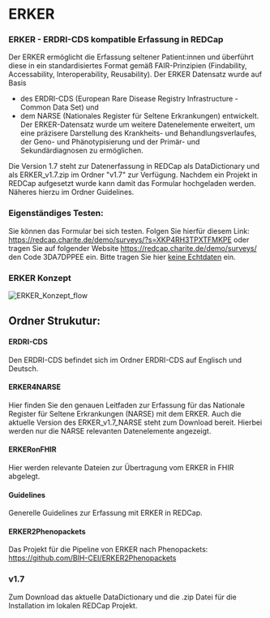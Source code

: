 # ERKER

### ERKER - ERDRI-CDS kompatible Erfassung in REDCap
Der ERKER ermöglicht die Erfassung seltener Patient:innen und überführt diese in ein standardisiertes Format gemäß FAIR-Prinzipien (Findability, Accessability, Interoperability, Reusability). Der ERKER Datensatz wurde auf Basis 
- des ERDRI-CDS (European Rare Disease Registry Infrastructure - Common Data Set) 
  und
- dem NARSE (Nationales Register für Seltene Erkrankungen)
  entwickelt.
Der ERKER-Datensatz wurde um weitere Datenelemente erweitert, um eine präzisere Darstellung des Krankheits- und Behandlungsverlaufes, \
der Geno- und Phänotypisierung und der Primär- und Sekundärdiagnosen zu ermöglichen. 

Die Version 1.7 steht zur Datenerfassung in REDCap als DataDictionary und als ERKER_v1.7.zip im Ordner "v1.7" zur Verfügung. Nachdem ein Projekt in REDCap aufgesetzt wurde kann damit das Formular hochgeladen werden. Näheres hierzu im Ordner Guidelines. 

### Eigenständiges Testen: 
Sie können das Formular bei sich testen. Folgen Sie hierfür diesem Link: https://redcap.charite.de/demo/surveys/?s=XKP4RH3TPXTFMKPE 
oder tragen Sie auf folgender Website https://redcap.charite.de/demo/surveys/ den Code 3DA7DPPEE ein.
Bitte tragen Sie hier <ins>keine Echtdaten</ins> ein.


### ERKER Konzept
![ERKER_Konzept_flow](https://github.com/BIH-CEI/ERKER/assets/109136019/0410962d-1750-424d-be2f-5e01574e5ce3)


## Ordner Strukutur:
#### ERDRI-CDS
Den ERDRI-CDS befindet sich im Ordner ERDRI-CDS auf Englisch und Deutsch.

#### ERKER4NARSE
Hier finden Sie den genauen Leitfaden zur Erfassung für das Nationale Register für Seltene Erkrankungen (NARSE) mit dem ERKER.
Auch die aktuelle Version des ERKER_v1.7_NARSE steht zum Download bereit. Hierbei werden nur die NARSE relevanten Datenelemente angezeigt.

#### ERKERonFHIR
Hier werden relevante Dateien zur Übertragung vom ERKER in FHIR abgelegt.

#### Guidelines
Generelle Guidelines zur Erfassung mit ERKER in REDCap.

#### ERKER2Phenopackets
Das Projekt für die Pipeline von ERKER nach Phenopackets: https://github.com/BIH-CEI/ERKER2Phenopackets 

### v1.7 
Zum Download das aktuelle DataDictionary und die .zip Datei für die Installation im lokalen REDCap Projekt. 









